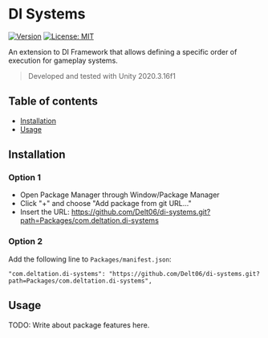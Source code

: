 #  DI Systems

[![Version](https://img.shields.io/github/v/release/Delt06/di-systems?sort=semver)](https://github.com/Delt06/di-systems/releases)
[![License: MIT](https://img.shields.io/badge/License-MIT-yellow.svg)](https://opensource.org/licenses/MIT)

An extension to DI Framework that allows defining a specific order of execution for gameplay systems.

> Developed and tested with Unity 2020.3.16f1

## Table of contents

- [Installation](#installation)
- [Usage](#usage)

## Installation
### Option 1
- Open Package Manager through Window/Package Manager
- Click "+" and choose "Add package from git URL..."
- Insert the URL: https://github.com/Delt06/di-systems.git?path=Packages/com.deltation.di-systems

### Option 2  
Add the following line to `Packages/manifest.json`:
```
"com.deltation.di-systems": "https://github.com/Delt06/di-systems.git?path=Packages/com.deltation.di-systems",
```

## Usage

TODO: Write about package features here.
